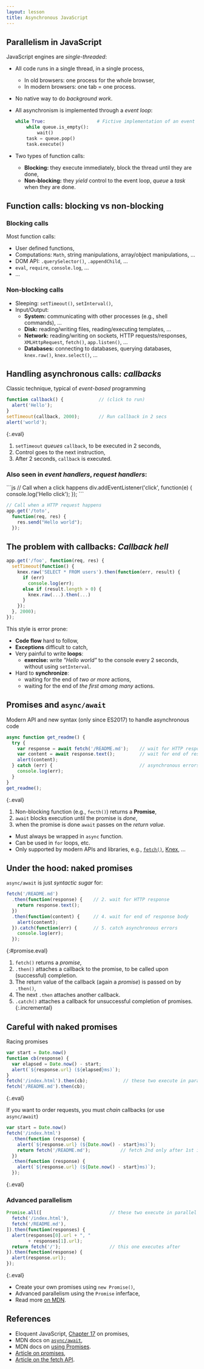 ```yaml
---
layout: lesson
title: Asynchronous JavaScript
---
```


<section class="compact">

## Parallelism in JavaScript

JavaScript engines are *single-threaded*:

- All code runs in a single thread, in a single process,
  
  - In old browsers: one process for the whole browser,
  - In modern browsers: one tab = one process.

- No native way to do *background work*.

- All asynchronism is implemented through a *event loop*:
  
  ```python
  while True:                   # Fictive implementation of an event loop
	  while queue.is_empty():
	      wait()
	  task = queue.pop()
	  task.execute()
  ```

- Two types of function calls:
  
  - **Blocking:** they execute immediately, block the thread until
    they are done,
  - **Non-blocking:** they *yield* control to the event loop, *queue*
    a *task* when they are done.


</section>
<section class="compact">

## Function calls: blocking vs non-blocking

### Blocking calls

Most function calls:

- User defined functions,
- Computations: `Math`, string manipulations, array/object manipulations, ...
- DOM API: `.querySelector()`, `.appendChild`, ...
- `eval`, `require`, `console.log`, ...
- ...

### Non-blocking calls

- Sleeping: `setTimeout()`, `setInterval()`,
- Input/Output:
  - **System:** communicating with other processes (e.g., shell commands), ...
  - **Disk:** reading/writing files, reading/executing templates, ...
  - **Network:** reading/writing on sockets, HTTP requests/responses,
    `XMLHttpRequest`, `fetch()`, `app.listen()`, ...
  - **Databases:** connecting to databases, querying databases,
    `knex.raw()`, `knex.select()`, ...

</section>
<section class="compact">

## Handling asynchronous calls: *callbacks*

Classic technique, typical of *event-based* programming

```js
function callback() {             // (click to run)
  alert('Hello');
}
setTimeout(callback, 2000);       // Run callback in 2 secs
alert('world');
```
{:.eval}

1. `setTimeout` *queues* `callback`, to be executed in 2 seconds,
2. Control goes to the next instruction,
3. After 2 seconds, `callback` is executed.

### Also seen in *event handlers*, *request handlers*:

<div class="two-cols">
```js
// Call when a click happens
div.addEventListener('click',
  function(e) {
	console.log('Hello click');
  });
```

```js
// Call when a HTTP request happens
app.get('/toto',
  function(req, res) {
	res.send("Hello world");
  });
```
</div>

</section>
<section class="compact">

## The problem with callbacks: *Callback hell*

```js
app.get('/foo', function(req, res) {
  setTimeout(function() {
	knex.raw('SELECT * FROM users').then(function(err, result) {
	  if (err)
		console.log(err);
	  else if (result.length > 0) {
		knex.raw(...).then(...)
	  }
	});
  }, 2000);
});
```

This style is error prone:

- **Code flow** hard to follow,
- **Exceptions** difficult to catch,
- Very painful to write **loops**:
  - **exercise:** write *"Hello world"* to the console every 2
    seconds, without using `setInterval`.
- Hard to **synchronize**:
  - waiting for the end of *two or more* actions,
  - waiting for the end of *the first among many* actions.

</section>
<section class="compact">

## Promises and `async/await`

Modern API and new syntax (only since ES2017) to handle asynchronous
code

```js
async function get_readme() {
  try {
    var response = await fetch('/README.md');    // wait for HTTP response
    var content = await response.text();         // wait for end of response body
    alert(content);
  } catch (err) {                                // asynchronous errors are catched too
    console.log(err);
  }
}
get_readme();
```
{:.eval}

1. Non-blocking function (e.g., `fecth()`) returns a **Promise**,
2. `await` blocks execution until the promise is *done*,
3. when the promise is done `await` passes on the *return value*.

- Must always be wrapped in `async` function.
- Can be used in `for` loops, etc.
- Only supported by modern APIs and libraries, e.g.,
  [`fetch()`](https://developer.mozilla.org/en-US/docs/Web/API/Fetch_API),
  [Knex](http://knexjs.org/), ...


</section>
<section>

## Under the hood: naked promises

`async/await` is just *syntactic sugar* for:

```js
fetch('/README.md')
  .then(function(response) {    // 2. wait for HTTP response
    return response.text();
  })
  .then(function(content) {     // 4. wait for end of response body
    alert(content);
  }).catch(function(err) {      // 5. catch asynchronous errors
    console.log(err);
  });
```
{:#promise.eval}

1. `fetch()` returns a *promise*,
2. `.then()` attaches a callback to the promise, to be called upon
   (successful) completion.
3. The return value of the callback (again a *promise*) is passed on
   by `.then()`,
4. The next `.then` attaches another callback.
5. `.catch()` attaches a callback for unsuccessful completion of
   promises.
{:.incremental}

<style>
[data-incremental="1"] #promise span:nth-child(1),
[data-incremental="2"] #promise span:nth-child(6),
[data-incremental="2"] #promise span:nth-child(8),
[data-incremental="3"] #promise span:nth-child(14),
[data-incremental="4"] #promise span:nth-child(21),
[data-incremental="4"] #promise span:nth-child(23),
[data-incremental="5"] #promise span:nth-child(34),
[data-incremental="5"] #promise span:nth-child(36)
{ outline: solid thick red }
</style>

</section>
<section class="compact">

## Careful with naked promises

Racing promises

```js
var start = Date.now()
function cb(response) {
  var elapsed = Date.now() - start;
  alert(`${response.url} (${elapsed}ms)`);
}
fetch('/index.html').then(cb);             // these two execute in parallel
fetch('/README.md').then(cb);
```
{:.eval}

If you want to order requests, you must *chain* callbacks (or use `async/await`)

```js
var start = Date.now()
fetch('/index.html')
  .then(function (response) {
    alert(`${response.url} (${Date.now() - start}ms)`);
	return fetch('/README.md');           // fetch 2nd only after 1st is done
  })
  .then(function (response) {
    alert(`${response.url} (${Date.now() - start}ms)`);
  });
```
{:.eval}

</section>
<section>

### Advanced parallelism

```js
Promise.all([                         // these two execute in parallel
  fetch('/index.html'),
  fetch('/README.md'),
]).then(function(responses) {
  alert(responses[0].url + ", "
        + responses[1].url);
  return fetch('/');                  // this one executes after
}).then(function(response) {
  alert(response.url);
});
```
{:.eval}

- Create your own promises using `new Promise()`,
- Advanced parallelism using the `Promise` inferface,
- Read more [on
  MDN](https://developer.mozilla.org/en-US/docs/Web/JavaScript/Reference/Global_Objects/Promise).

</section>
<section>

## References

- Eloquent JavaScript,
  [Chapter 17](http://eloquentjavascript.net/17_http.html#promises)
  on promises,
- MDN docs on
  [`async/await`](https://developer.mozilla.org/en-US/docs/Web/JavaScript/Reference/Statements/async_function),
- MDN docs on [using
  Promises](https://developer.mozilla.org/en-US/docs/Web/JavaScript/Guide/Using_promises).
- [Article on promises](http://www.html5rocks.com/en/tutorials/es6/promises/),
- [Article on the fetch API](https://hacks.mozilla.org/2015/03/this-api-is-so-fetching/).

</section>

<style>
.eval pre {
  cursor: pointer;
  box-shadow: 0 0 20px #aaf;
}
.eval:hover pre {
  box-shadow: 0 0 20px blue;
}
</style>
<script>
$$('.eval').forEach((p) => {
  p.title = "Click to run";
  p.on('click', (e) => eval(p.textContent));
});
</script>

